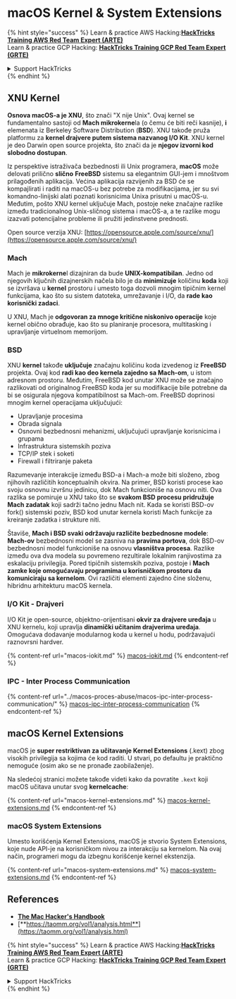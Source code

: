 # macOS Kernel & System Extensions

{% hint style="success" %}
Learn & practice AWS Hacking:<img src="../../../.gitbook/assets/arte.png" alt="" data-size="line">[**HackTricks Training AWS Red Team Expert (ARTE)**](https://training.hacktricks.xyz/courses/arte)<img src="../../../.gitbook/assets/arte.png" alt="" data-size="line">\
Learn & practice GCP Hacking: <img src="../../../.gitbook/assets/grte.png" alt="" data-size="line">[**HackTricks Training GCP Red Team Expert (GRTE)**<img src="../../../.gitbook/assets/grte.png" alt="" data-size="line">](https://training.hacktricks.xyz/courses/grte)

<details>

<summary>Support HackTricks</summary>

* Check the [**subscription plans**](https://github.com/sponsors/carlospolop)!
* **Join the** 💬 [**Discord group**](https://discord.gg/hRep4RUj7f) or the [**telegram group**](https://t.me/peass) or **follow** us on **Twitter** 🐦 [**@hacktricks\_live**](https://twitter.com/hacktricks\_live)**.**
* **Share hacking tricks by submitting PRs to the** [**HackTricks**](https://github.com/carlospolop/hacktricks) and [**HackTricks Cloud**](https://github.com/carlospolop/hacktricks-cloud) github repos.

</details>
{% endhint %}

## XNU Kernel

**Osnova macOS-a je XNU**, što znači "X nije Unix". Ovaj kernel se fundamentalno sastoji od **Mach mikrokerne**la (o čemu će biti reči kasnije), **i** elemenata iz Berkeley Software Distribution (**BSD**). XNU takođe pruža platformu za **kernel drajvere putem sistema nazvanog I/O Kit**. XNU kernel je deo Darwin open source projekta, što znači da je **njegov izvorni kod slobodno dostupan**.

Iz perspektive istraživača bezbednosti ili Unix programera, **macOS** može delovati prilično **slično** **FreeBSD** sistemu sa elegantnim GUI-jem i mnoštvom prilagođenih aplikacija. Većina aplikacija razvijenih za BSD će se kompajlirati i raditi na macOS-u bez potrebe za modifikacijama, jer su svi komandno-linijski alati poznati korisnicima Unixa prisutni u macOS-u. Međutim, pošto XNU kernel uključuje Mach, postoje neke značajne razlike između tradicionalnog Unix-sličnog sistema i macOS-a, a te razlike mogu izazvati potencijalne probleme ili pružiti jedinstvene prednosti.

Open source verzija XNU: [https://opensource.apple.com/source/xnu/](https://opensource.apple.com/source/xnu/)

### Mach

Mach je **mikrokerne**l dizajniran da bude **UNIX-kompatibilan**. Jedno od njegovih ključnih dizajnerskih načela bilo je da **minimizuje** količinu **koda** koji se izvršava u **kernel** prostoru i umesto toga dozvoli mnogim tipičnim kernel funkcijama, kao što su sistem datoteka, umrežavanje i I/O, da **rade kao korisnički zadaci**.

U XNU, Mach je **odgovoran za mnoge kritične niskonivo operacije** koje kernel obično obrađuje, kao što su planiranje procesora, multitasking i upravljanje virtuelnom memorijom.

### BSD

XNU **kernel** takođe **uključuje** značajnu količinu koda izvedenog iz **FreeBSD** projekta. Ovaj kod **radi kao deo kernela zajedno sa Mach-om**, u istom adresnom prostoru. Međutim, FreeBSD kod unutar XNU može se značajno razlikovati od originalnog FreeBSD koda jer su modifikacije bile potrebne da bi se osigurala njegova kompatibilnost sa Mach-om. FreeBSD doprinosi mnogim kernel operacijama uključujući:

* Upravljanje procesima
* Obrada signala
* Osnovni bezbednosni mehanizmi, uključujući upravljanje korisnicima i grupama
* Infrastruktura sistemskih poziva
* TCP/IP stek i soketi
* Firewall i filtriranje paketa

Razumevanje interakcije između BSD-a i Mach-a može biti složeno, zbog njihovih različitih konceptualnih okvira. Na primer, BSD koristi procese kao svoju osnovnu izvršnu jedinicu, dok Mach funkcioniše na osnovu niti. Ova razlika se pomiruje u XNU tako što se **svakom BSD procesu pridružuje Mach zadatak** koji sadrži tačno jednu Mach nit. Kada se koristi BSD-ov fork() sistemski poziv, BSD kod unutar kernela koristi Mach funkcije za kreiranje zadatka i strukture niti.

Štaviše, **Mach i BSD svaki održavaju različite bezbednosne modele**: **Mach-ov** bezbednosni model se zasniva na **pravima portova**, dok BSD-ov bezbednosni model funkcioniše na osnovu **vlasništva procesa**. Razlike između ova dva modela su povremeno rezultirale lokalnim ranjivostima za eskalaciju privilegija. Pored tipičnih sistemskih poziva, postoje i **Mach zamke koje omogućavaju programima u korisničkom prostoru da komuniciraju sa kernelom**. Ovi različiti elementi zajedno čine složenu, hibridnu arhitekturu macOS kernela.

### I/O Kit - Drajveri

I/O Kit je open-source, objektno-orijentisani **okvir za drajvere uređaja** u XNU kernelu, koji upravlja **dinamički učitanim drajverima uređaja**. Omogućava dodavanje modularnog koda u kernel u hodu, podržavajući raznovrsni hardver.

{% content-ref url="macos-iokit.md" %}
[macos-iokit.md](macos-iokit.md)
{% endcontent-ref %}

### IPC - Inter Process Communication

{% content-ref url="../macos-proces-abuse/macos-ipc-inter-process-communication/" %}
[macos-ipc-inter-process-communication](../macos-proces-abuse/macos-ipc-inter-process-communication/)
{% endcontent-ref %}

## macOS Kernel Extensions

macOS je **super restriktivan za učitavanje Kernel Extensions** (.kext) zbog visokih privilegija sa kojima će kod raditi. U stvari, po defaultu je praktično nemoguće (osim ako se ne pronađe zaobilaženje).

Na sledećoj stranici možete takođe videti kako da povratite `.kext` koji macOS učitava unutar svog **kernelcache**:

{% content-ref url="macos-kernel-extensions.md" %}
[macos-kernel-extensions.md](macos-kernel-extensions.md)
{% endcontent-ref %}

### macOS System Extensions

Umesto korišćenja Kernel Extensions, macOS je stvorio System Extensions, koje nude API-je na korisničkom nivou za interakciju sa kernelom. Na ovaj način, programeri mogu da izbegnu korišćenje kernel ekstenzija.

{% content-ref url="macos-system-extensions.md" %}
[macos-system-extensions.md](macos-system-extensions.md)
{% endcontent-ref %}

## References

* [**The Mac Hacker's Handbook**](https://www.amazon.com/-/es/Charlie-Miller-ebook-dp-B004U7MUMU/dp/B004U7MUMU/ref=mt\_other?\_encoding=UTF8\&me=\&qid=)
* [**https://taomm.org/vol1/analysis.html**](https://taomm.org/vol1/analysis.html)

{% hint style="success" %}
Learn & practice AWS Hacking:<img src="../../../.gitbook/assets/arte.png" alt="" data-size="line">[**HackTricks Training AWS Red Team Expert (ARTE)**](https://training.hacktricks.xyz/courses/arte)<img src="../../../.gitbook/assets/arte.png" alt="" data-size="line">\
Learn & practice GCP Hacking: <img src="../../../.gitbook/assets/grte.png" alt="" data-size="line">[**HackTricks Training GCP Red Team Expert (GRTE)**<img src="../../../.gitbook/assets/grte.png" alt="" data-size="line">](https://training.hacktricks.xyz/courses/grte)

<details>

<summary>Support HackTricks</summary>

* Check the [**subscription plans**](https://github.com/sponsors/carlospolop)!
* **Join the** 💬 [**Discord group**](https://discord.gg/hRep4RUj7f) or the [**telegram group**](https://t.me/peass) or **follow** us on **Twitter** 🐦 [**@hacktricks\_live**](https://twitter.com/hacktricks\_live)**.**
* **Share hacking tricks by submitting PRs to the** [**HackTricks**](https://github.com/carlospolop/hacktricks) and [**HackTricks Cloud**](https://github.com/carlospolop/hacktricks-cloud) github repos.

</details>
{% endhint %}
